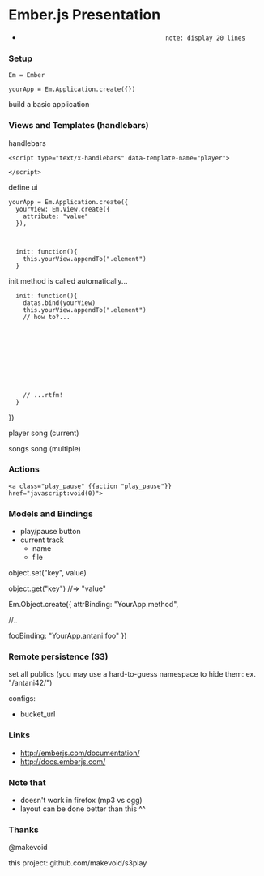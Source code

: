 # Ember.js Presentation
-                                             note: display 20 lines



### Setup

    Em = Ember

    yourApp = Em.Application.create({})



build a basic application









### Views and Templates (handlebars)

handlebars


    <script type="text/x-handlebars" data-template-name="player">

    </script>


define ui

    yourApp = Em.Application.create({
      yourView: Em.View.create({
        attribute: "value"
      }),



      init: function(){
        this.yourView.appendTo(".element")
      }


init method is called automatically...









      init: function(){
        datas.bind(yourView)
        this.yourView.appendTo(".element")
        // how to?...










        // ...rtfm!
      }

  })






player
  song (current)

songs
  song (multiple)








### Actions

    <a class="play_pause" {{action "play_pause"}} href="javascript:void(0)">











### Models and Bindings

- play/pause button
- current track
  - name
  - file


object.set("key", value)

object.get("key") //=> "value"



Em.Object.create({
  attrBinding: "YourApp.method",

  //..


  fooBinding: "YourApp.antani.foo"
})






### Remote persistence (S3)

set all publics (you may use a hard-to-guess namespace to hide them: ex. "/antani42/")



configs:

  - bucket_url







### Links

- http://emberjs.com/documentation/
- http://docs.emberjs.com/









### Note that

- doesn't work in firefox (mp3 vs ogg)
- layout can be done better than this ^^







### Thanks


@makevoid

this project: github.com/makevoid/s3play